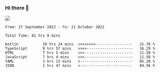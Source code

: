### Hi there 👋

<!--<a href="https://github.com/search?o=desc&q=author%3Abushiyi&s=committer-date&type=Commits">-->
<!--    <img align="center" height = "178" src="https://github-readme-stats.vercel.app/api?username=bushiyi&count_private=true&show_icons=true&theme=noctis_minimus&hide=contribs&include_all_commits=true" />-->
<!--</a>-->
<!--<a href="https://github.com/bushiyi?tab=repositories">-->
<!--    <img align="center" height = "178" src="https://github-readme-stats.vercel.app/api/top-langs/?username=bushiyi&count_private=true&theme=noctis_minimus" />-->
<!--</a>-->
 
<!-- [![Ashutosh's github activity graph](https://activity-graph.herokuapp.com/graph?username=bushiyi&theme=react&bg_color=1B2932&point=698B69&line=698B69)](https://github.com/ashutosh00710/github-readme-activity-graph)
 -->


![](https://raw.githubusercontent.com/bushiyi/bushiyi/master/assets/github-contribution-grid-snake.svg)

<!--START_SECTION:waka-->

```text
From: 27 September 2022 - To: 21 October 2022

Total Time: 61 hrs 8 mins

Kotlin           19 hrs 24 mins  >>>>>>>>-----------------   31.76 %
TypeScript       9 hrs 57 mins   >>>>---------------------   16.29 %
HTML             7 hrs 5 mins    >>>----------------------   11.59 %
JavaScript       7 hrs 4 mins    >>>----------------------   11.58 %
YAML             3 hrs 13 mins   >------------------------   05.28 %
JSON             2 hrs 47 mins   >------------------------   04.56 %
```

<!--END_SECTION:waka-->

